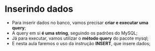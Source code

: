 # Inserindo dados

- Para inserir dados no banco, vamos precisar **criar e executar uma query**;
- A query em si **é uma string**, seguindo os padrões do MySQL;
- Já para executar, vamos utilizar o **método query** do pacote mysql;
- E nesta aula faremos o uso da instrução **INSERT**, que insere dados;
